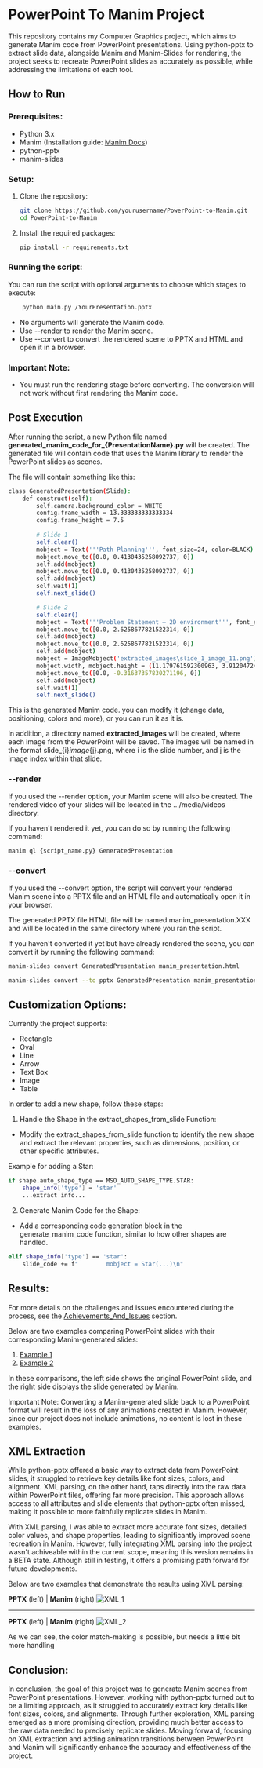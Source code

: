 # PowerPoint To Manim Project

This repository contains my Computer Graphics project, which aims to generate Manim code from PowerPoint presentations. Using python-pptx to extract slide data, alongside Manim and Manim-Slides for rendering, the project seeks to recreate PowerPoint slides as accurately as possible, while addressing the limitations of each tool.


## How to Run

### Prerequisites:
- Python 3.x
- Manim (Installation guide: [Manim Docs](https://docs.manim.community/en/stable/installation.html))
- python-pptx 
- manim-slides

### Setup:
1. Clone the repository:
   ```bash
   git clone https://github.com/yourusername/PowerPoint-to-Manim.git
   cd PowerPoint-to-Manim
2. Install the required packages:

   ```bash 
   pip install -r requirements.txt
### Running the script:

You can run the script with optional arguments to choose which stages to execute:
```bash
    python main.py /YourPresentation.pptx
```

* No arguments will generate the Manim code.
* Use --render to render the Manim scene.
* Use --convert to convert the rendered scene to PPTX and HTML and open it in a browser.

### Important Note:
- You must run the rendering stage before converting. The conversion will not work without first rendering the Manim code.

## Post Execution
After running the script, a new Python file named **generated_manim_code_for_{PresentationName}.py** will be created. The generated file will contain code that uses the Manim library to render the PowerPoint slides as scenes.

The file will contain something like this:
```bash
class GeneratedPresentation(Slide):
    def construct(self):
        self.camera.background_color = WHITE
        config.frame_width = 13.333333333333334
        config.frame_height = 7.5
    
        # Slide 1
        self.clear()
        mobject = Text('''Path Planning''', font_size=24, color=BLACK)
        mobject.move_to([0.0, 0.4130435258092737, 0])
        self.add(mobject)
        mobject.move_to([0.0, 0.4130435258092737, 0])
        self.add(mobject)
        self.wait(1)
        self.next_slide()

        # Slide 2
        self.clear()
        mobject = Text('''Problem Statement – 2D environment''', font_size=24, color=BLACK)
        mobject.move_to([0.0, 2.6258677821522314, 0])
        self.add(mobject)
        mobject.move_to([0.0, 2.6258677821522314, 0])
        self.add(mobject)
        mobject = ImageMobject('extracted_images\slide_1_image_11.png')
        mobject.width, mobject.height = (11.179761592300963, 3.912047244094488)
        mobject.move_to([0.0, -0.31637357830271196, 0])
        self.add(mobject)
        self.wait(1)
        self.next_slide()
```

This is the generated Manim code. you can modify it (change data, positioning, colors and more), or you can run it as it is.

In addition, a directory named **extracted_images** will be created, where each image from the PowerPoint will be saved. The images will be named in the format slide_{i}_image_{j}.png, where i is the slide number, and j is the image index within that slide.

### --render
If you used the --render option, your Manim scene will also be created. The rendered video of your slides will be located in the .../media/videos directory.

If you haven't rendered it yet, you can do so by running the following command:

```bash 
manim ql {script_name.py} GeneratedPresentation
```

### --convert
If you used the --convert option, the script will convert your rendered Manim scene into a PPTX file and an HTML file and automatically open it in your browser. 

The generated PPTX file HTML file will be named manim_presentation.XXX and will be located in the same directory where you ran the script.

If you haven't converted it yet but have already rendered the scene, you can convert it by running the following command:

``` bash
manim-slides convert GeneratedPresentation manim_presentation.html
```

``` bash
manim-slides convert --to pptx GeneratedPresentation manim_presentation.pptx
```

## Customization Options:

Currently the project supports:
* Rectangle
* Oval
* Line
* Arrow
* Text Box
* Image
* Table

In order to add a new shape, follow these steps:

1. Handle the Shape in the extract_shapes_from_slide Function:
* Modify the extract_shapes_from_slide function to identify the new shape and extract the relevant properties, such as dimensions, position, or other specific attributes.

Example for adding a Star:
```bash
if shape.auto_shape_type == MSO_AUTO_SHAPE_TYPE.STAR:
    shape_info['type'] = 'star'
    ...extract info...
```

2. Generate Manim Code for the Shape:
*  Add a corresponding code generation block in the generate_manim_code function, similar to how other shapes are handled.

```bash
elif shape_info['type'] == 'star':
    slide_code += f"        mobject = Star(...)\n"
```

## Results:

For more details on the challenges and issues encountered during the process, see the [Achievements_And_Issues](https://github.com/WeissShahar/PowerPoint_to_Manim/blob/master/Achievements_And_Issues.md) section.

Below are two examples comparing PowerPoint slides with their corresponding Manim-generated slides:

1. [Example 1](https://draftable.com/compare/BkarpogpdKxm)
2. [Example 2](https://draftable.com/compare/LPBhImDhwuka)


In these comparisons, the left side shows the original PowerPoint slide, and the right side displays the slide generated by Manim.

Important Note:
Converting a Manim-generated slide back to a PowerPoint format will result in the loss of any animations created in Manim. However, since our project does not include animations, no content is lost in these examples.


## XML Extraction

While python-pptx offered a basic way to extract data from PowerPoint slides, it struggled to retrieve key details like font sizes, colors, and alignment. XML parsing, on the other hand, taps directly into the raw data within PowerPoint files, offering far more precision. This approach allows access to all attributes and slide elements that python-pptx often missed, making it possible to more faithfully replicate slides in Manim.

With XML parsing, I was able to extract more accurate font sizes, detailed color values, and shape properties, leading to significantly improved scene recreation in Manim. However, fully integrating XML parsing into the project wasn't achiveable within the current scope, meaning this version remains in a BETA state. Although still in testing, it offers a promising path forward for future developments.

Below are two examples that demonstrate the results using XML parsing:

**PPTX** (left) | **Manim** (right)
![XML_1](https://github.com/user-attachments/assets/a0df064d-b7ab-4e64-91b1-fe9041a3560a)

---

**PPTX** (left) | **Manim** (right)
![XML_2](https://github.com/user-attachments/assets/db77d6dc-cd21-4fdf-a43c-0a7b9d2a9ca3)

As we can see, the color match-making is possible, but needs a little bit more handling


## Conclusion:

In conclusion, the goal of this project was to generate Manim scenes from PowerPoint presentations. However, working with python-pptx turned out to be a limiting approach, as it struggled to accurately extract key details like font sizes, colors, and alignments. Through further exploration, XML parsing emerged as a more promising direction, providing much better access to the raw data needed to precisely replicate slides. Moving forward, focusing on XML extraction and adding animation transitions between PowerPoint and Manim will significantly enhance the accuracy and effectiveness of the project.

